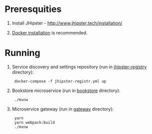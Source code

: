 # Preresquities

1. Install JHipster - http://www.jhipster.tech/installation/

1. [Docker installation](https://docs.docker.com/install/) is recommended.

# Running

1. Service discovery and settings repository (run in [jhipster-registry](jhipster-registry) directory):

        docker-compose -f jhipster-registr.yml up


1. Bookstore microservice (run in [bookstore](bookstore) directory):

        ./mvnw


1. Microservice gateway (run in [gateway](gateway) directory):

        yarn
        yarn webpack:build
        ./mvnw
